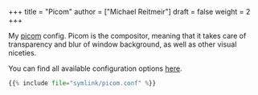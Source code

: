 +++
title = "Picom"
author = ["Michael Reitmeir"]
draft = false
weight = 2
+++

My [picom](https://github.com/yshui/picom) config. Picom is the compositor, meaning that it takes care of transparency and blur of window background, as well as other visual niceties.

You can find all available configuration options [here](https://man.archlinux.org/man/picom.1.en).

```python
{{% include file="symlink/picom.conf" %}}
```
